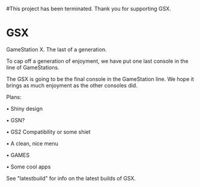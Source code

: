 #This project has been terminated. Thank you for supporting GSX.

# GSX
GameStation X. The last of a generation.

To cap off a generation of enjoyment, we have put one last console in the line of GameStations.

The GSX is going to be the final console in the GameStation line.
We hope it brings as much enjoyment as the other consoles did.

Plans:

• Shiny design

• GSN?

• GS2 Compatibility or some shiet

• A clean, nice menu

• GAMES

• Some cool apps

See "latestbuild" for info on the latest builds of GSX.
